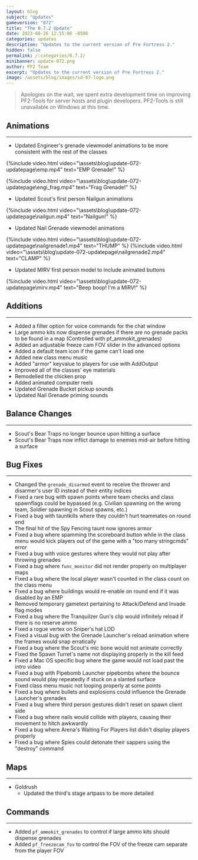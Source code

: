 ```yaml
---
layout: blog
subject: "Updates"
gameversion: "072"
title: "The 0.7.2 Update"
date: 2023-08-26 12:55:00 -0500
categories: updates
description: "Updates to the current version of Pre Fortress 2."
hidden: false
permalink: /:categories/0.7.2/ 
minibanner: update-072.png
author: PF2 Team
excerpt: "Updates to the current version of Pre Fortress 2."
image: /assets/blog/images/sd-07-logo.png
---
```


> Apologies on the wait, we spent extra development time on improving PF2-Tools for server hosts and plugin developers. PF2-Tools is still unavailable on Windows at this time. 


## Animations
---
- Updated Engineer's grenade viewmodel animations to be more consistent with the rest of the classes

{%include video.html video="\assets\blog\update-072-updatepage\emp.mp4" text="EMP Grenade!" %}

{%include video.html video="\assets\blog\update-072-updatepage\engi_frag.mp4" text="Frag Grenade!" %}

- Updated Scout's first person Nailgun animations

{%include video.html video="\assets\blog\update-072-updatepage\nailgun.mp4" text="Nailgun!" %}

- Updated Nail Grenade viewmodel animations

{%include video.html video="\assets\blog\update-072-updatepage\nailgrenade1.mp4" text="THUMP" %}
{%include video.html video="\assets\blog\update-072-updatepage\nailgrenade2.mp4" text="CLAMP" %}

- Updated MIRV first person model to include animated buttons

{%include video.html video="\assets\blog\update-072-updatepage\mirv.mp4" text="Beep boop! I'm a MIRV!" %}


## Additions
---
- Added a filter option for voice commands for the chat window
- Large ammo kits now dispense grenades if there are no grenade packs to be found in a map (Controlled with pf_ammokit_grenades)
- Added an adjustable freeze cam FOV slider in the advanced options
- Added a default team icon if the game can't load one
- Added new class menu music
- Added "armor" keyvalue to players for use with AddOutput
- Improved all of the classes' eye materials
- Remodelled the chicken prop
- Added animated computer reels
- Updated Grenade Bucket pickup sounds
- Updated Nail Grenade priming sounds
	

## Balance Changes
---
- Scout's Bear Traps no longer bounce upon hitting a surface
- Scout's Bear Traps now inflict damage to enemies mid-air before hitting a surface


## Bug Fixes
---
- Changed the ``grenade_disarmed`` event to receive the thrower and disarmer's user ID instead of their entity indices
- Fixed a rare bug with spawn points where team checks and class spawnflags could be bypassed (e.g. Civilian spawning on the wrong team, Soldier spawning in Scout spawns, etc.)
- Fixed a bug with tauntkills where they couldn't hurt teammates on round end
- The final hit of the Spy Fencing taunt now ignores armor 
- Fixed a bug where spamming the scoreboard button while in the class menu would kick players out of the game with a "too many stringcmds" error
- Fixed a bug with voice gestures where they would not play after throwing grenades
- Fixed a bug where ``func_monitor`` did not render properly on multiplayer maps
- Fixed a bug where the local player wasn't counted in the class count on the class menu
- Fixed a bug where buildings would re-enable on round end if it was disabled by an EMP
- Removed temporary gametext pertaining to Attack/Defend and Invade flag modes
- Fixed a bug where the Tranquilzer Gun's clip would infinitely reload if there is no reserve ammo
- Fixed a rogue vertex on Sniper's hat LOD
- Fixed a visual bug with the Grenade Launcher's reload animation where the frames would snap erratically
- Fixed a bug where the Scout's mic bone would not animate correctly
- Fixed the Spawn Turret's name not displaying properly in the kill feed
- Fixed a Mac OS specific bug where the game would not load past the intro video
- Fixed a bug with Pipebomb Launcher pipebombs where the bounce sound would play repeatedly if stuck on a slanted surface
- Fixed class menu music not looping properly at some points
- Fixed a bug where bullets and explosions could influence the Grenade Launcher's grenades
- Fixed a bug where third person gestures didn't reset on spawn client side
- Fixed a bug where nails would collide with players, causing their movement to hitch awkwardly
- Fixed a bug where Arena's Waiting For Players list didn't display players properly
- Fixed a bug where Spies could detonate their sappers using the "destroy" command


## Maps
---
- Goldrush
	- Updated the third's stage artpass to be more detailed


## Commands
---
- Added `pf_ammokit_grenades` to control if large ammo kits should dispense grenades
- Added `pf_freezecam_fov` to control the FOV of the freeze cam separate from the player FOV
